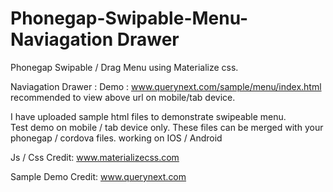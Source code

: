 # Phonegap-Swipable-Menu- Naviagation Drawer 
Phonegap Swipable / Drag Menu using Materialize css.

Naviagation Drawer :
Demo : www.querynext.com/sample/menu/index.html
recommended to view above url on mobile/tab device.

I have uploaded sample html files to demonstrate swipeable menu.  
Test demo on mobile / tab device only.
These files can be merged with your phonegap / cordova files.
working on IOS / Android


Js / Css Credit: 
www.materializecss.com

Sample Demo Credit:
www.querynext.com
